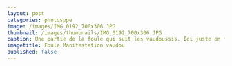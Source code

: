 ```yaml
---
layout: post
categories: photosppe
image: /images/IMG_0192_700x306.JPG
thumbnail: /images/thumbnails/IMG_0192_700x306.JPG
caption: Une partie de la foule qui suit les vaudoussis. Ici juste en face de la Maison Royale lors de la  cérénomie annuelle des ethnies « La », une composansnte des Guins et Minas.  Cette cérémonie de déguisements très colorés (Ekpan) vient probablement d’Accra, ville originaire des Guins pour preuve la plupart des chansons frodonnées au cours de ces cérémonies sont dans un diatecte incompréhensible pour le non initié mais dont la phonétique est totalement maîtrisée par les « La » depuis des décénies sinon des siècles.
imagetitle: Foule Manifestation vaudou
published: false
---
```

